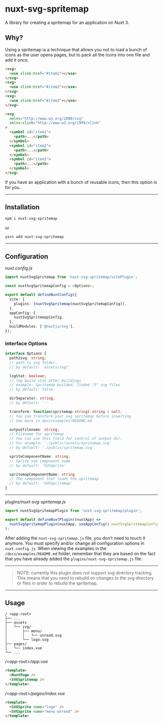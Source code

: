 # nuxt-svg-spritemap

A library for creating a spritemap for an application on Nuxt 3.

## Why?

Using a spritemap is a technique that allows you not to load a bunch of icons as the user opens pages, but to pack all the icons into one file and add it once.

```html
<svg>
  <use xlink:href="#item1"></use>
</svg>
<svg>
  <use xlink:href="#item2"></use>
</svg>
<svg>
  <use xlink:href="#item3"></use>
</svg>

<svg
  xmlns="http://www.w3.org/2000/svg"
  xmlns:xlink="http://www.w3.org/1999/xlink"
>
  <symbol id="item1">
    <path>...</path>
  </symbol>
  <symbol id="item2">
    <path>...</path>
  </symbol>
  <symbol id="item3">
    <path>...</path>
  </symbol>
</svg>
```

If you have an application with a bunch of reusable icons, then this option is for you.

---

## Installation

```bash
npm i nuxt-svg-spritemap
```

or

```bash
yarn add nuxt-svg-spritemap
```

---

## Configuration

_nuxt.config.js_

```typescript
import nuxtSvgSpritemap from 'nuxt-svg-spritemap/vitePlugin';

const nuxtSvgSpritemapConfig = <Options>;

export default defineNuxtConfig({
  vite: {
    plugins: [nuxtSvgSpritemap(nuxtSvgSpritemapConfig)],
  },
  appConfig: {
    nuxtSvgSpritemapConfig,
  },
  buildModules: ['@nuxtjs/svg'],
});
```

### interface Options

```typescript
interface Options {
  path2svg: string;
  // path to svg folder.
  // by default: 'assets/svg/'

  logStat: boolean;
  // log build stat after buildings
  // example: Spritemap builded, finded "5" svg files
  // by default: false

  dirSeparator: string;
  // by default: '-'

  transform: function(spritemap:string):string | null;
  // You can transform your svg spritemap before inserting
  // See more in docs/examples/README.md

  outputFilename: string;
  // Filename for spritemap
  // You can use this field for control of output dir.
  // For example: './public/assets/spritemap.svg'
  // by default: './public/spritemap.svg'

  spriteComponentName: string;
  // Sprite vue component name
  // by default: 'SVGSprite'

  spritemapComponentName: string
  // The component that loads the spritemap
  // by default: 'SVGSpritemap'
}
```

---

_plugins/nuxt-svg-spritemap.js_

```javascript
import nuxtSvgSpritemapPlugin from 'nuxt-svg-spritemap/plugin';

export default defineNuxtPlugin((nuxtApp) =>
  nuxtSvgSpritemapPlugin(nuxtApp, useAppConfig().nuxtSvgSpritemapConfig)
);
```

After adding the `nuxt-svg-spritemap.js` file, you don't need to touch it anymore.
You must specify and/or change all configuration options in `nuxt.config.js`.
When viewing the examples in the `/docs/examples/README.md` folder, remember that they are based on the fact that you have already added the `plugins/nuxt-svg-spritemap.js` file.

---

> NOTE: currently this plugin does not support svg directory tracking. This means that you need to rebuild on changes to the svg directory or files in order to rebuild the spritemap.

---

## Usage

```
/ <app-root>
├── ...
├── assets
│   └── svg/
│       ├── menu/
│       │   └── unread.svg
│       └── logo.svg
├── pages/
|   └── index.vue
└── ...
```

_/\<app-root>/app.vue_

```html
<template>
  <NuxtPage />
  <SVGSpritemap />
</template>
```

_/\<app-root>/pages/index.vue_

```html
<template>
  <SVGSprite name="logo" />
  <SVGSprite name="menu-unread" />
</template>
```
